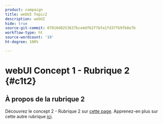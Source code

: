 ```yaml
---
product: campaign
title: webUI Topic2
description: webUI
hide: true
source-git-commit: 07010d0253637bce4df62f7bfa1fd37fb9fb8e7b
workflow-type: ht
source-wordcount: '19'
ht-degree: 100%

---
```


# webUI Concept 1 - Rubrique 2 {#c1t2}

## À propos de la rubrique 2

Découvrez le concept 2 - Rubrique 2 sur [cette page](../concept2/topic2.md).
Apprenez-en plus sur cette autre rubrique [ici](../../automation/workflow/about-workflows.md).